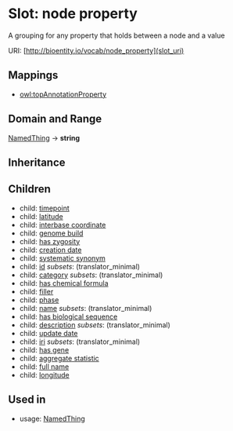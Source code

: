 # Slot: node property


A grouping for any property that holds between a node and a value

URI: [http://bioentity.io/vocab/node_property](slot_uri)
## Mappings

 * [owl:topAnnotationProperty](http://purl.obolibrary.org/obo/owl_topAnnotationProperty)
## Domain and Range

[NamedThing](NamedThing.md) -> **string**
## Inheritance

## Children

 *  child: [timepoint](timepoint.md)
 *  child: [latitude](latitude.md)
 *  child: [interbase coordinate](interbase_coordinate.md)
 *  child: [genome build](genome_build.md)
 *  child: [has zygosity](has_zygosity.md)
 *  child: [creation date](creation_date.md)
 *  child: [systematic synonym](systematic_synonym.md)
 *  child: [id](id.md) *subsets*: (translator_minimal)
 *  child: [category](category.md) *subsets*: (translator_minimal)
 *  child: [has chemical formula](has_chemical_formula.md)
 *  child: [filler](filler.md)
 *  child: [phase](phase.md)
 *  child: [name](name.md) *subsets*: (translator_minimal)
 *  child: [has biological sequence](has_biological_sequence.md)
 *  child: [description](description.md) *subsets*: (translator_minimal)
 *  child: [update date](update_date.md)
 *  child: [iri](iri.md) *subsets*: (translator_minimal)
 *  child: [has gene](has_gene.md)
 *  child: [aggregate statistic](aggregate_statistic.md)
 *  child: [full name](full_name.md)
 *  child: [longitude](longitude.md)
## Used in

 *  usage: [NamedThing](NamedThing.md)
